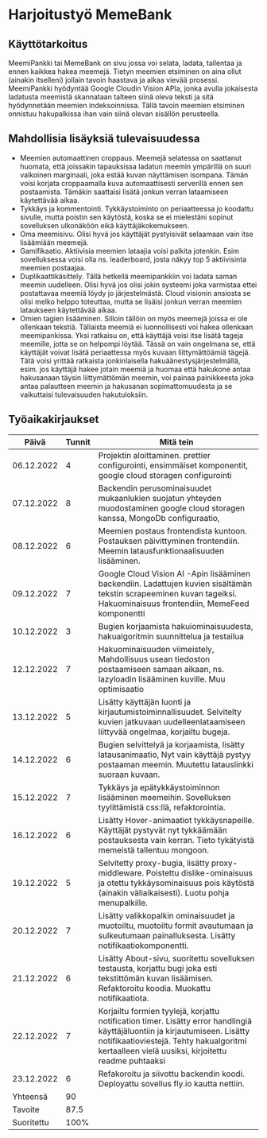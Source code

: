 # Harjoitustyö MemeBank

## Käyttötarkoitus

MeemiPankki tai MemeBank on sivu jossa voi selata, ladata, tallentaa ja ennen kaikkea hakea meemejä. Tietyn meemien etsiminen on aina ollut (ainakin itselleni) jollain tavoin haastava ja aikaa vievää prosessi. MeemiPankki hyödyntää Google Cloudin Vision APIa, jonka avulla jokaisesta ladatusta meemistä skannataan talteen siinä oleva teksti ja sitä hyödynnetään meemien indeksoinnissa. Tällä tavoin meemien etsiminen onnistuu hakupalkissa ihan vain siinä olevan sisällön perusteella.

## Mahdollisia lisäyksiä tulevaisuudessa

- Meemien automaattinen croppaus. Meemejä selatessa on saattanut huomata, että joissakin tapauksissa ladatun meemin ympärillä on suuri valkoinen marginaali, joka estää kuvan näyttämisen isompana. Tämän voisi korjata croppaamalla kuva automaattisesti serverillä ennen sen postaamista. Tämäkin saattaisi lisätä jonkun verran lataamiseen käytettävää aikaa.
- Tykkäys ja kommentointi. Tykkäystoiminto on periaatteessa jo koodattu sivulle, mutta poistin sen käytöstä, koska se ei mielestäni sopinut sovelluksen ulkonäköön eikä käyttäjäkokemukseen.
- Oma meemisivu. Olisi hyvä jos käyttäjät pystyisivät selaamaan vain itse lisäämiään meemejä.
- Gamifikaatio. Aktiivisia meemien lataajia voisi palkita jotenkin. Esim sovelluksessa voisi olla ns. leaderboard, josta näkyy top 5 aktiivisinta meemien postaajaa.
- Duplikaattikäsittely. Tällä hetkellä meemipankkiin voi ladata saman meemin uudelleen. Olisi hyvä jos olisi jokin systeemi joka varmistaa ettei postattavaa meemiä löydy jo järjestelmästä. Cloud visionin ansiosta se olisi melko helppo toteuttaa, mutta se lisäisi jonkun verran meemien lataukseen käytettävää aikaa.
- Omien tagien lisääminen. Silloin tällöin on myös meemejä joissa ei ole ollenkaan tekstiä. Tällaista meemiä ei luonnollisesti voi hakea ollenkaan meemipankissa. Yksi ratkaisu on, että käyttäjä voisi itse lisätä tageja meemille, jotta se on helpompi löytää. Tässä on vain ongelmana se, että käyttäjät voivat lisätä periaattessa myös kuvaan liittymättöämiä tägejä. Tätä voisi yrittää ratkaista jonkinlaisella hakuäänestysjärjestelmällä, esim. jos käyttäjä hakee jotain meemiä ja huomaa että hakukone antaa hakusanaan täysin liittymättömän meemin, voi painaa painikkeesta joka antaa palautteen meemin ja hakusanan sopimattomuudesta ja se vaikuttaisi tulevaisuuden hakutuloksiin.

## Työaikakirjaukset

| Päivä      | Tunnit | Mitä tein                                                                                                                                                                                                                      |
| ---------- | ------ | ------------------------------------------------------------------------------------------------------------------------------------------------------------------------------------------------------------------------------ |
| 06.12.2022 | 4      | Projektin aloittaminen. prettier configurointi, ensimmäiset komponentit, google cloud storagen configurointi                                                                                                                   |
| 07.12.2022 | 8      | Backendin perusominaisuudet mukaanlukien suojatun yhteyden muodostaminen google cloud storagen kanssa, MongoDb configuraatio,                                                                                                  |
| 08.12.2022 | 6      | Meemien postaus frontendista kuntoon. Postauksen päivittyminen frontendiin. Meemin latausfunktionaalisuuden lisääminen.                                                                                                        |
| 09.12.2022 | 7      | Google Cloud Vision AI -Apin lisääminen backendiin. Ladattujen kuvien sisältämän tekstin scrapeeminen kuvan tageiksi. Hakuominaisuus frontendiin, MemeFeed komponentti                                                         |
| 10.12.2022 | 3      | Bugien korjaamista hakuiominaisuudesta, hakualgoritmin suunnittelua ja testailua                                                                                                                                               |
| 12.12.2022 | 7      | Hakuominaisuuden viimeistely, Mahdollisuus usean tiedoston postaamiseen samaan aikaan, ns. lazyloadin lisääminen kuville. Muu optimisaatio                                                                                     |
| 13.12.2022 | 5      | Lisätty käyttäjän luonti ja kirjautumistoiminnallisuudet. Selvitelty kuvien jatkuvaan uudelleenlataamiseen liittyvää ongelmaa, korjailtu bugeja.                                                                               |
| 14.12.2022 | 6      | Bugien selvittelyä ja korjaamista, lisätty latausanimaatio, Nyt vain käyttäjä pystyy postaaman meemin. Muutettu latauslinkki suoraan kuvaan.                                                                                   |
| 15.12.2022 | 7      | Tykkäys ja epätykkäystoiminnon lisääminen meemeihin. Sovelluksen tyylittämistä css:llä, refaktorointia.                                                                                                                        |
| 16.12.2022 | 6      | Lisätty Hover-animaatiot tykkäysnapeille. Käyttäjät pystyvät nyt tykkäämään postauksesta vain kerran. Tieto tykätyistä memeistä tallentuu mongoon.                                                                             |
| 19.12.2022 | 5      | Selvitetty proxy-bugia, lisätty proxy-middleware. Poistettu dislike-ominaisuus ja otettu tykkäysominaisuus pois käytöstä (ainakin väliaikaisesti). Luotu pohja menupalkille.                                                   |
| 20.12.2022 | 7      | Lisätty valikkopalkin ominaisuudet ja muotoiltu, muotoiltu formit avautumaan ja sulkeutumaan painalluksesta. Lisätty notifikaatiokomponentti.                                                                                  |
| 21.12.2022 | 6      | Lisätty About-sivu, suoritettu sovelluksen testausta, korjattu bugi joka esti tekstittömän kuvan lisäämisen. Refaktoroitu koodia. Muokattu notifikaatiota.                                                                     |
| 22.12.2022 | 7      | Korjailtu formien tyylejä, korjattu notification timer. Lisätty error handlingiä käyttäjäluontiin ja kirjautumiseen. Lisätty notifikaatioviestejä. Tehty hakualgoritmi kertaalleen vielä uusiksi, kirjoitettu readme puhtaaksi |
| 23.12.2022 | 6      | Refakoroitu ja siivottu backendin koodi. Deployattu sovellus fly.io kautta nettiin.                                                                                                                                            |
| Yhteensä   | 90     |
| Tavoite    | 87.5   |
| Suoritettu | 100%   |
